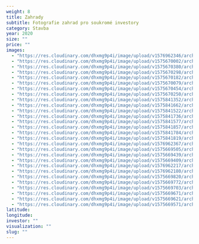 ```yaml
---
weight: 8
title: Zahrady
subtitle: Fotografie zahrad pro soukromé investory
category: Stavba
year: 2020
size: ""
price: ""
images:
  - "https://res.cloudinary.com/dhxmg9p4i/image/upload/v1576962346/archweb/DSC_0308_r1l6lu.jpg"
  - "https://res.cloudinary.com/dhxmg9p4i/image/upload/v1575670002/archweb/PO_REALIZACI___17_tniw10.jpg"
  - "https://res.cloudinary.com/dhxmg9p4i/image/upload/v1575670380/archweb/PO_REALIZACI__28f_VELI%C4%8CCI_fota__9_pn8eqi.jpg"
  - "https://res.cloudinary.com/dhxmg9p4i/image/upload/v1575670298/archweb/PO_REALIZACI___13_xvg8dq.jpg"
  - "https://res.cloudinary.com/dhxmg9p4i/image/upload/v1575670182/archweb/PO_REALIZACI___8_poxfqa.jpg"
  - "https://res.cloudinary.com/dhxmg9p4i/image/upload/v1575670079/archweb/PO_REALIZACI___9_bc83dm.jpg"
  - "https://res.cloudinary.com/dhxmg9p4i/image/upload/v1575670454/archweb/PO_REALIZACI___3_s5xmcs.jpg"
  - "https://res.cloudinary.com/dhxmg9p4i/image/upload/v1575670250/archweb/PO_REALIZACI___2_pkjjug.jpg"
  - "https://res.cloudinary.com/dhxmg9p4i/image/upload/v1575841352/archweb/DSCN2490_kuxsw0.jpg"
  - "https://res.cloudinary.com/dhxmg9p4i/image/upload/v1575841662/archweb/DSC_0128_fxf5me.jpg"
  - "https://res.cloudinary.com/dhxmg9p4i/image/upload/v1575841522/archweb/DSC_0141_tyznrb.jpg"
  - "https://res.cloudinary.com/dhxmg9p4i/image/upload/v1575841736/archweb/DSC_0130_t0niok.jpg"
  - "https://res.cloudinary.com/dhxmg9p4i/image/upload/v1575841577/archweb/DSC_0133_efw2br.jpg"
  - "https://res.cloudinary.com/dhxmg9p4i/image/upload/v1575841857/archweb/DSC_0360_xtmvhk.jpg"
  - "https://res.cloudinary.com/dhxmg9p4i/image/upload/v1575841784/archweb/DSC_0011_q10ojm.jpg"
  - "https://res.cloudinary.com/dhxmg9p4i/image/upload/v1575841819/archweb/DSC_0012_vze65w.jpg"
  - "https://res.cloudinary.com/dhxmg9p4i/image/upload/v1576962367/archweb/DSC_0315_cdqx9u.jpg"
  - "https://res.cloudinary.com/dhxmg9p4i/image/upload/v1575669505/archweb/DSCF2837_hhmuwf.jpg"
  - "https://res.cloudinary.com/dhxmg9p4i/image/upload/v1575669439/archweb/DSCF1565_uadaqx.jpg"
  - "https://res.cloudinary.com/dhxmg9p4i/image/upload/v1575669409/archweb/DSCF1570_s1ogyx.jpg"
  - "https://res.cloudinary.com/dhxmg9p4i/image/upload/v1576962217/archweb/DSC_0002_yrjqw0.jpg"
  - "https://res.cloudinary.com/dhxmg9p4i/image/upload/v1576962180/archweb/DSC_0003_myvi34.jpg"
  - "https://res.cloudinary.com/dhxmg9p4i/image/upload/v1575669820/archweb/_od_listopadu_2006-do_z%C3%A1%C5%99%C3%AD_2009_34_m95ky1.jpg"
  - "https://res.cloudinary.com/dhxmg9p4i/image/upload/v1575669772/archweb/_od_listopadu_2006-do_z%C3%A1%C5%99%C3%AD_2009_32_lq22o1.jpg"
  - "https://res.cloudinary.com/dhxmg9p4i/image/upload/v1575669703/archweb/P1300316_g6huji.jpg"
  - "https://res.cloudinary.com/dhxmg9p4i/image/upload/v1575669671/archweb/P1300313_as4p9u.jpg"
  - "https://res.cloudinary.com/dhxmg9p4i/image/upload/v1575669621/archweb/P1290247_ck3dns.jpg"
  - "https://res.cloudinary.com/dhxmg9p4i/image/upload/v1575669571/archweb/P1080791_ht83lj.jpg"
latitude:
longitude:
investor: ""
visualization: ""
slug: ""
---
```

